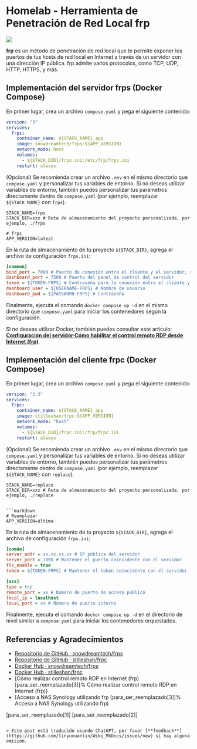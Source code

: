 # Homelab - Herramienta de Penetración de Red Local frp

![](https://img.wiki-power.com/d/wiki-media/img/20230304195137.png)

**frp** es un método de penetración de red local que te permite exponer los puertos de tus hosts de red local en Internet a través de un servidor con una dirección IP pública. frp admite varios protocolos, como TCP, UDP, HTTP, HTTPS, y más.

## Implementación del servidor frps (Docker Compose)

En primer lugar, crea un archivo `compose.yaml` y pega el siguiente contenido:

```yaml title="compose.yaml"
version: "3"
services:
  frps:
    container_name: ${STACK_NAME}_app
    image: snowdreamtech/frps:${APP_VERSION}
    network_mode: host
    volumes:
      - ${STACK_DIR}/frps.ini:/etc/frp/frps.ini
    restart: always
```

(Opcional) Se recomienda crear un archivo `.env` en el mismo directorio que `compose.yaml` y personalizar tus variables de entorno. Si no deseas utilizar variables de entorno, también puedes personalizar tus parámetros directamente dentro de `compose.yaml` (por ejemplo, reemplazar `${STACK_NAME}` con `frps`).

```dotenv title=".env"
STACK_NAME=frps
STACK_DIR=xxx # Ruta de almacenamiento del proyecto personalizada, por ejemplo, ./frps

# frps
APP_VERSION=latest
```

En la ruta de almacenamiento de tu proyecto `${STACK_DIR}`, agrega el archivo de configuración `frps.ini`:

```ini title="frps.ini"
[common]
bind_port = 7000 # Puerto de conexión entre el cliente y el servidor, se utilizará al configurar el cliente más adelante.
dashboard_port = 7500 # Puerto del panel de control del servidor
token = ${TOKEN-FRPS} # Contraseña para la conexión entre el cliente y el servidor, personalízala.
dashboard_user = ${USERNAME-FRPS} # Nombre de usuario
dashboard_pwd = ${PASSWORD-FRPS} # Contraseña
```

Finalmente, ejecuta el comando `docker compose up -d` en el mismo directorio que `compose.yaml` para iniciar los contenedores según la configuración.

Si no deseas utilizar Docker, también puedes consultar este artículo: [**Configuración del servidor·Cómo habilitar el control remoto RDP desde Internet (frp)**](https://wiki-power.com/es/%E5%A6%82%E4%BD%95%E5%AE%9E%E7%8E%B0%E5%A4%96%E7%BD%91RDP%E8%BF%9C%E6%8E%A7%EF%BC%88frp%EF%BC%89#_2).

## Implementación del cliente frpc (Docker Compose)

En primer lugar, crea un archivo `compose.yaml` y pega el siguiente contenido:

```yaml title="compose.yaml"
version: "3.3"
services:
  frpc:
    container_name: ${STACK_NAME}_app
    image: stilleshan/frpc:${APP_VERSION}
    network_mode: "host"
    volumes:
      - ${STACK_DIR}/frpc.ini:/frp/frpc.ini
    restart: always
```

(Opcional) Se recomienda crear un archivo `.env` en el mismo directorio que `compose.yaml` y personalizar tus variables de entorno. Si no deseas utilizar variables de entorno, también puedes personalizar tus parámetros directamente dentro de `compose.yaml` (por ejemplo, reemplazar `${STACK_NAME}` con `replace`).

```dotenv title=".env"
STACK_NAME=replace
STACK_DIR=xxx # Ruta de almacenamiento del proyecto personalizada, por ejemplo, ./replace


```markdown
# Reemplazar
APP_VERSION=última
```

En la ruta de almacenamiento de tu proyecto `${STACK_DIR}`, agrega el archivo de configuración `frps.ini`:

```ini title="frpc.ini"
[común]
server_addr = xx.xx.xx.xx # IP pública del servidor
server_port = 7000 # Mantener el puerto coincidente con el servidor
tls_enable = true
token = ${TOKEN-FRPS} # Mantener el token coincidente con el servidor

[xxx]
type = tcp
remote_port = xx # Número de puerto de acceso público
local_ip = localhost
local_port = xx # Número de puerto interno
```

Finalmente, ejecuta el comando `docker compose up -d` en el directorio de nivel similar a `compose.yaml` para iniciar los contenedores orquestados.

## Referencias y Agradecimientos

- [Repositorio de GitHub · snowdreamtech/frps](https://github.com/snowdreamtech/frp)
- [Repositorio de GitHub · stilleshan/frpc](https://github.com/stilleshan/frpc)
- [Docker Hub · snowdreamtech/frps](https://hub.docker.com/r/snowdreamtech/frps)
- [Docker Hub · stilleshan/frpc](https://hub.docker.com/r/stilleshan/frpc)
- [Cómo realizar control remoto RDP en Internet (frp) [para_ser_reemplazado[3]]% Cómo realizar control remoto RDP en Internet (frp))
- [Acceso a NAS Synology utilizando frp [para_ser_reemplazado[3]]% Acceso a NAS Synology utilizando frp)

[para_ser_reemplazado[1]]
[para_ser_reemplazado[2]]
```

> Este post está traducido usando ChatGPT, por favor [**feedback**](https://github.com/linyuxuanlin/Wiki_MkDocs/issues/new) si hay alguna omisión.